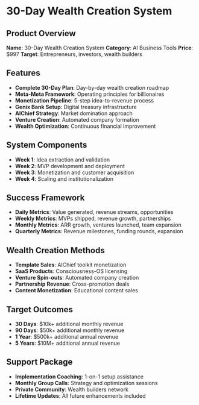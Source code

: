 # 30-Day Wealth Creation System

## Product Overview
**Name**: 30-Day Wealth Creation System
**Category**: AI Business Tools
**Price**: $997
**Target**: Entrepreneurs, investors, wealth builders

## Features
- **Complete 30-Day Plan**: Day-by-day wealth creation roadmap
- **Meta-Meta Framework**: Operating principles for billionaires
- **Monetization Pipeline**: 5-step idea-to-revenue process
- **Genix Bank Setup**: Digital treasury infrastructure
- **AIChief Strategy**: Market domination approach
- **Venture Creation**: Automated company formation
- **Wealth Optimization**: Continuous financial improvement

## System Components
- **Week 1**: Idea extraction and validation
- **Week 2**: MVP development and deployment
- **Week 3**: Monetization and customer acquisition
- **Week 4**: Scaling and institutionalization

## Success Framework
- **Daily Metrics**: Value generated, revenue streams, opportunities
- **Weekly Metrics**: MVPs shipped, revenue growth, partnerships
- **Monthly Metrics**: ARR growth, ventures launched, team expansion
- **Quarterly Metrics**: Revenue milestones, funding rounds, expansion

## Wealth Creation Methods
- **Template Sales**: AIChief toolkit monetization
- **SaaS Products**: Consciousness-OS licensing
- **Venture Spin-outs**: Automated company creation
- **Partnership Revenue**: Cross-promotion deals
- **Content Monetization**: Educational content sales

## Target Outcomes
- **30 Days**: $10k+ additional monthly revenue
- **90 Days**: $50k+ additional monthly revenue
- **1 Year**: $500k+ additional annual revenue
- **5 Years**: $10M+ additional annual revenue

## Support Package
- **Implementation Coaching**: 1-on-1 setup assistance
- **Monthly Group Calls**: Strategy and optimization sessions
- **Private Community**: Wealth builders network
- **Lifetime Updates**: All future enhancements included
